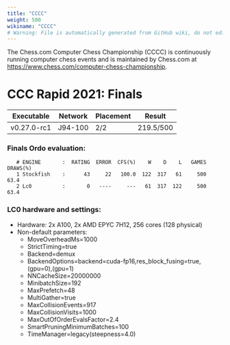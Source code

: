 ```yaml
---
title: "CCCC"
weight: 500
wikiname: "CCCC"
# Warning: File is automatically generated from GitHub wiki, do not edit by hand.
---
```

The Chess.com Computer Chess Championship (CCCC) is continuously running computer chess events and is maintained by Chess.com at https://www.chess.com/computer-chess-championship.

# CCC Rapid 2021: Finals
|    Executable      |     Network       |  Placement |   Result  |                                                                                                              
| ------------------ | ----------------- | ---------- | --------- | 
|     v0.27.0-rc1    |     J94-100       |     2/2    | 219.5/500 |

### Finals Ordo evaluation:
```
   # ENGINE       :  RATING  ERROR  CFS(%)    W    D    L   GAMES  DRAWS(%)
   1 Stockfish    :      43     22   100.0  122  317   61     500      63.4
   2 Lc0          :       0   ----     ---   61  317  122     500      63.4
```
### LC0 hardware and settings:
* Hardware: 2x A100, 2x AMD EPYC 7H12, 256 cores (128 physical)
* Non-default parameters:
  * MoveOverheadMs=1000
  * StrictTiming=true
  * Backend=demux
  * BackendOptions=backend=cuda-fp16,res_block_fusing=true,(gpu=0),(gpu=1)
  * NNCacheSize=20000000
  * MinibatchSize=192
  * MaxPrefetch=48
  * MultiGather=true
  * MaxCollisionEvents=917
  * MaxCollisionVisits=1000
  * MaxOutOfOrderEvalsFactor=2.4
  * SmartPruningMinimumBatches=100
  * TimeManager=legacy(steepness=4.0)